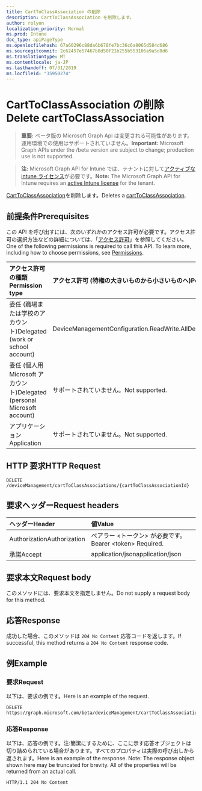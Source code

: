 ```yaml
---
title: CartToClassAssociation の削除
description: CartToClassAssociation を削除します。
author: rolyon
localization_priority: Normal
ms.prod: Intune
doc_type: apiPageType
ms.openlocfilehash: 67a60296c88da6b678fe7bc36c6a8065d584d686
ms.sourcegitcommit: 2c62457e57467b8d50f21b255b553106a9a5d8d6
ms.translationtype: MT
ms.contentlocale: ja-JP
ms.lasthandoff: 07/31/2019
ms.locfileid: "35950274"
---
```

# <a name="delete-carttoclassassociation"></a><span data-ttu-id="33c61-103">CartToClassAssociation の削除</span><span class="sxs-lookup"><span data-stu-id="33c61-103">Delete cartToClassAssociation</span></span>

> <span data-ttu-id="33c61-104">**重要:** ベータ版の Microsoft Graph Api は変更される可能性があります。運用環境での使用はサポートされていません。</span><span class="sxs-lookup"><span data-stu-id="33c61-104">**Important:** Microsoft Graph APIs under the /beta version are subject to change; production use is not supported.</span></span>

> <span data-ttu-id="33c61-105">**注:** Microsoft Graph API for Intune では、テナントに対して[アクティブな intune ライセンス](https://go.microsoft.com/fwlink/?linkid=839381)が必要です。</span><span class="sxs-lookup"><span data-stu-id="33c61-105">**Note:** The Microsoft Graph API for Intune requires an [active Intune license](https://go.microsoft.com/fwlink/?linkid=839381) for the tenant.</span></span>

<span data-ttu-id="33c61-106">[CartToClassAssociation](../resources/intune-deviceconfig-carttoclassassociation.md)を削除します。</span><span class="sxs-lookup"><span data-stu-id="33c61-106">Deletes a [cartToClassAssociation](../resources/intune-deviceconfig-carttoclassassociation.md).</span></span>

## <a name="prerequisites"></a><span data-ttu-id="33c61-107">前提条件</span><span class="sxs-lookup"><span data-stu-id="33c61-107">Prerequisites</span></span>
<span data-ttu-id="33c61-p101">この API を呼び出すには、次のいずれかのアクセス許可が必要です。アクセス許可の選択方法などの詳細については、「[アクセス許可](/graph/permissions-reference)」を参照してください。</span><span class="sxs-lookup"><span data-stu-id="33c61-p101">One of the following permissions is required to call this API. To learn more, including how to choose permissions, see [Permissions](/graph/permissions-reference).</span></span>

|<span data-ttu-id="33c61-110">アクセス許可の種類</span><span class="sxs-lookup"><span data-stu-id="33c61-110">Permission type</span></span>|<span data-ttu-id="33c61-111">アクセス許可 (特権の大きいものから小さいものへ)</span><span class="sxs-lookup"><span data-stu-id="33c61-111">Permissions (from most to least privileged)</span></span>|
|:---|:---|
|<span data-ttu-id="33c61-112">委任 (職場または学校のアカウント)</span><span class="sxs-lookup"><span data-stu-id="33c61-112">Delegated (work or school account)</span></span>|<span data-ttu-id="33c61-113">DeviceManagementConfiguration.ReadWrite.All</span><span class="sxs-lookup"><span data-stu-id="33c61-113">DeviceManagementConfiguration.ReadWrite.All</span></span>|
|<span data-ttu-id="33c61-114">委任 (個人用 Microsoft アカウント)</span><span class="sxs-lookup"><span data-stu-id="33c61-114">Delegated (personal Microsoft account)</span></span>|<span data-ttu-id="33c61-115">サポートされていません。</span><span class="sxs-lookup"><span data-stu-id="33c61-115">Not supported.</span></span>|
|<span data-ttu-id="33c61-116">アプリケーション</span><span class="sxs-lookup"><span data-stu-id="33c61-116">Application</span></span>|<span data-ttu-id="33c61-117">サポートされていません。</span><span class="sxs-lookup"><span data-stu-id="33c61-117">Not supported.</span></span>|

## <a name="http-request"></a><span data-ttu-id="33c61-118">HTTP 要求</span><span class="sxs-lookup"><span data-stu-id="33c61-118">HTTP Request</span></span>
<!-- {
  "blockType": "ignored"
}
-->
``` http
DELETE /deviceManagement/cartToClassAssociations/{cartToClassAssociationId}
```

## <a name="request-headers"></a><span data-ttu-id="33c61-119">要求ヘッダー</span><span class="sxs-lookup"><span data-stu-id="33c61-119">Request headers</span></span>
|<span data-ttu-id="33c61-120">ヘッダー</span><span class="sxs-lookup"><span data-stu-id="33c61-120">Header</span></span>|<span data-ttu-id="33c61-121">値</span><span class="sxs-lookup"><span data-stu-id="33c61-121">Value</span></span>|
|:---|:---|
|<span data-ttu-id="33c61-122">Authorization</span><span class="sxs-lookup"><span data-stu-id="33c61-122">Authorization</span></span>|<span data-ttu-id="33c61-123">ベアラー &lt;トークン&gt; が必要です。</span><span class="sxs-lookup"><span data-stu-id="33c61-123">Bearer &lt;token&gt; Required.</span></span>|
|<span data-ttu-id="33c61-124">承諾</span><span class="sxs-lookup"><span data-stu-id="33c61-124">Accept</span></span>|<span data-ttu-id="33c61-125">application/json</span><span class="sxs-lookup"><span data-stu-id="33c61-125">application/json</span></span>|

## <a name="request-body"></a><span data-ttu-id="33c61-126">要求本文</span><span class="sxs-lookup"><span data-stu-id="33c61-126">Request body</span></span>
<span data-ttu-id="33c61-127">このメソッドには、要求本文を指定しません。</span><span class="sxs-lookup"><span data-stu-id="33c61-127">Do not supply a request body for this method.</span></span>

## <a name="response"></a><span data-ttu-id="33c61-128">応答</span><span class="sxs-lookup"><span data-stu-id="33c61-128">Response</span></span>
<span data-ttu-id="33c61-129">成功した場合、このメソッドは `204 No Content` 応答コードを返します。</span><span class="sxs-lookup"><span data-stu-id="33c61-129">If successful, this method returns a `204 No Content` response code.</span></span>

## <a name="example"></a><span data-ttu-id="33c61-130">例</span><span class="sxs-lookup"><span data-stu-id="33c61-130">Example</span></span>

### <a name="request"></a><span data-ttu-id="33c61-131">要求</span><span class="sxs-lookup"><span data-stu-id="33c61-131">Request</span></span>
<span data-ttu-id="33c61-132">以下は、要求の例です。</span><span class="sxs-lookup"><span data-stu-id="33c61-132">Here is an example of the request.</span></span>
``` http
DELETE https://graph.microsoft.com/beta/deviceManagement/cartToClassAssociations/{cartToClassAssociationId}
```

### <a name="response"></a><span data-ttu-id="33c61-133">応答</span><span class="sxs-lookup"><span data-stu-id="33c61-133">Response</span></span>
<span data-ttu-id="33c61-p102">以下は、応答の例です。注:簡潔にするために、ここに示す応答オブジェクトは切り詰められている場合があります。すべてのプロパティは実際の呼び出しから返されます。</span><span class="sxs-lookup"><span data-stu-id="33c61-p102">Here is an example of the response. Note: The response object shown here may be truncated for brevity. All of the properties will be returned from an actual call.</span></span>
``` http
HTTP/1.1 204 No Content
```





